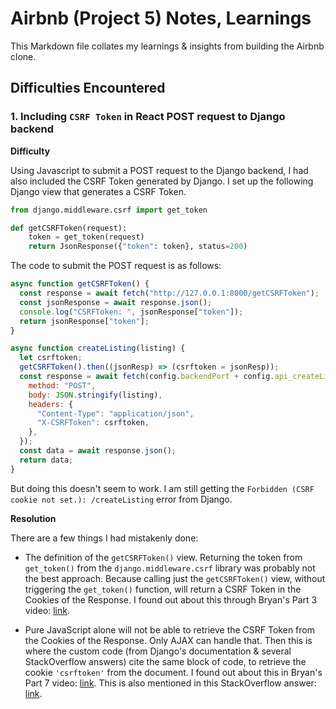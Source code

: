 # Airbnb (Project 5) Notes, Learnings

This Markdown file collates my learnings & insights from building the Airbnb clone.

## Difficulties Encountered

### 1. Including `CSRF Token` in React POST request to Django backend

**Difficulty**

Using Javascript to submit a POST request to the Django backend, I had also included the CSRF Token generated by Django. I set up the following Django view that generates a CSRF Token.

```py
from django.middleware.csrf import get_token

def getCSRFToken(request):
    token = get_token(request)
    return JsonResponse({"token": token}, status=200)
```

The code to submit the POST request is as follows:

```js
async function getCSRFToken() {
  const response = await fetch("http://127.0.0.1:8000/getCSRFToken");
  const jsonResponse = await response.json();
  console.log("CSRFToken: ", jsonResponse["token"]);
  return jsonResponse["token"];
}

async function createListing(listing) {
  let csrftoken;
  getCSRFToken().then((jsonResp) => (csrftoken = jsonResp));
  const response = await fetch(config.backendPort + config.api_createListing, {
    method: "POST",
    body: JSON.stringify(listing),
    headers: {
      "Content-Type": "application/json",
      "X-CSRFToken": csrftoken,
    },
  });
  const data = await response.json();
  return data;
}
```

But doing this doesn't seem to work. I am still getting the `Forbidden (CSRF cookie not set.): /createListing` error from Django.

**Resolution**

There are a few things I had mistakenly done:

- The definition of the `getCSRFToken()` view. Returning the token from `get_token()` from the `django.middleware.csrf` library was probably not the best approach. Because calling just the `getCSRFToken()` view, without triggering the `get_token()` function, will return a CSRF Token in the Cookies of the Response.
  I found out about this through Bryan's Part 3 video: [link](https://youtu.be/NFHiT4ncPD8?t=1052).

- Pure JavaScript alone will not be able to retrieve the CSRF Token from the Cookies of the Response. Only AJAX can handle that. Then this is where the custom code (from Django's documentation & several StackOverflow answers) cite the same block of code, to retrieve the cookie `'csrftoken'` from the document.
  I found out about this in Bryan's Part 7 video: [link](https://youtu.be/EMKRnPeiD5A?t=2174).
  This is also mentioned in this StackOverflow answer: [link](https://stackoverflow.com/a/220233/15781733).
